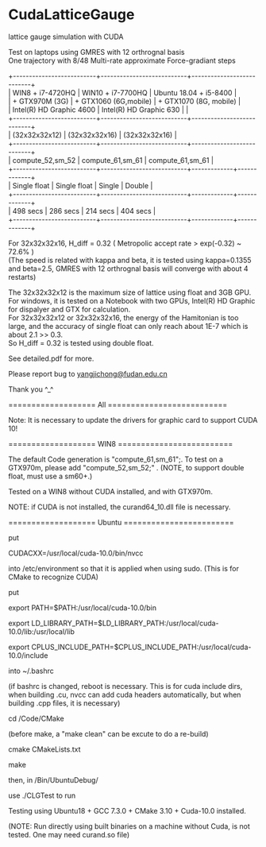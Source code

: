# CudaLatticeGauge

lattice gauge simulation with CUDA</br>

Test on laptops using GMRES with 12 orthrognal basis</br>
One trajectory with 8/48 Multi-rate approximate Force-gradiant steps

+--------------------------+---------------------------+---------------------------+</br>
| WIN8 + i7-4720HQ         | WIN10  + i7-7700HQ        |   Ubuntu 18.04 + i5-8400  |</br>
| + GTX970M (3G)           | + GTX1060 (6G,mobile)     |   + GTX1070 (8G, mobile)  |</br>
| Intel(R) HD Graphic 4600 | Intel(R) HD Graphic 630   |                           |</br>
+--------------------------+---------------------------+---------------------------+</br>
|       (32x32x32x12)      |      (32x32x32x16)        |      (32x32x32x16)        |</br>
+--------------------------+---------------------------+---------------------------+</br>
|      compute_52,sm_52    |     compute_61,sm_61      |     compute_61,sm_61      |</br>
+--------------------------+---------------------------+-------------+-------------+</br>
|      Single float        |        Single float       |    Single   |   Double    |</br>
+--------------------------+---------------------------+-------------+-------------+</br>
|         498 secs         |         286 secs          |    214 secs |   404 secs  |</br>
+--------------------------+---------------------------+-------------+-------------+</br>

For 32x32x32x16, H_diff = 0.32 ( Metropolic accept rate > exp(-0.32) ~ 72.6% )</br>
(The speed is related with kappa and beta, it is tested using kappa=0.1355 and beta=2.5, 
GMRES with 12 orthrognal basis will converge with about 4 restarts)

The 32x32x32x12 is the maximum size of lattice using float and 3GB GPU.</br>
For windows, it is tested on a Notebook with two GPUs, Intel(R) HD Graphic for dispalyer and GTX for calculation.</br>
For 32x32x32x12 or 32x32x32x16, the energy of the Hamitonian is too large, 
and the accuracy of single float can only reach about 1E-7 which is about 2.1 >> 0.3.</br>
So H_diff = 0.32 is tested using double float.

See detailed.pdf for more.

Please report bug to yangjichong@fudan.edu.cn

Thank you ^_^

=================== All ==========================

Note: It is necessary to update the drivers for graphic card to support CUDA 10!

=================== WIN8 =========================

The default Code generation is "compute_61,sm_61";. To test on a GTX970m, please add "compute_52,sm_52;" . (NOTE, to support double float, must use a sm60+.)

Tested on a WIN8 without CUDA installed, and with GTX970m.

NOTE: if CUDA is not installed, the curand64_10.dll file is necessary.

=================== Ubuntu ========================

put

CUDACXX=/usr/local/cuda-10.0/bin/nvcc

into /etc/environment so that it is applied when using sudo. (This is for CMake to recognize CUDA)

put

export PATH=$PATH:/usr/local/cuda-10.0/bin

export LD_LIBRARY_PATH=$LD_LIBRARY_PATH:/usr/local/cuda-10.0/lib:/usr/local/lib

export CPLUS_INCLUDE_PATH=$CPLUS_INCLUDE_PATH:/usr/local/cuda-10.0/include

into ~/.bashrc

(if bashrc is changed, reboot is necessary. This is for cuda include dirs, when building .cu, nvcc can add cuda headers automatically, but when building .cpp files, it is necessary)

cd /Code/CMake

(before make, a "make clean" can be excute to do a re-build)

cmake CMakeLists.txt

make

then, in /Bin/UbuntuDebug/

use ./CLGTest to run

Testing using Ubuntu18 + GCC 7.3.0 + CMake 3.10 + Cuda-10.0 installed.

(NOTE: Run directly using built binaries on a machine without Cuda, is not tested. One may need curand.so file)


